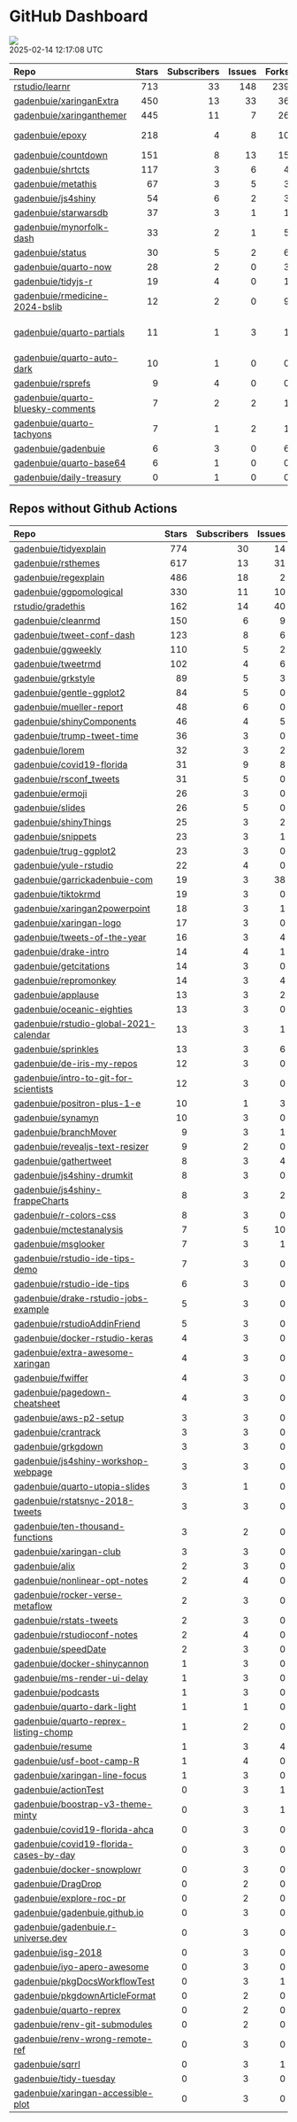 GitHub Dashboard
================

![](https://github.com/gadenbuie/status/workflows/Render%20Status/badge.svg)  
2025-02-14 12:17:08 UTC

| Repo                                                                                      | Stars | Subscribers | Issues | Forks | Status                                                                                                                                                                                                                                                                                                                                                                                                                                                                                                                                                          | Commit                                                                                                                                                                                  |
|:------------------------------------------------------------------------------------------|------:|------------:|-------:|------:|:----------------------------------------------------------------------------------------------------------------------------------------------------------------------------------------------------------------------------------------------------------------------------------------------------------------------------------------------------------------------------------------------------------------------------------------------------------------------------------------------------------------------------------------------------------------|:----------------------------------------------------------------------------------------------------------------------------------------------------------------------------------------|
| [rstudio/learnr](https://github.com/rstudio/learnr)                                       |   713 |          33 |    148 |   239 | [![](https://github.com/rstudio/learnr/workflows/R-CMD-check/badge.svg)](https://github.com/rstudio/learnr/actions/runs/10707424580)                                                                                                                                                                                                                                                                                                                                                                                                                            | <a href="https://github.com/rstudio/learnr/commit/a644d2dd4c083c7596fd73edc0431bcb52811357" title="feat: Slow down successive (same) exercise execution via throttle (#818)">a644d2</a> |
| [gadenbuie/xaringanExtra](https://github.com/gadenbuie/xaringanExtra)                     |   450 |          13 |     33 |    36 | [![](https://github.com/gadenbuie/xaringanExtra/workflows/R-CMD-check/badge.svg)](https://github.com/gadenbuie/xaringanExtra/actions/runs/13234942871)                                                                                                                                                                                                                                                                                                                                                                                                          | <a href="https://github.com/gadenbuie/xaringanExtra/commit/0a4271a6a934e1e2878535342a21283549e0ac22" title="chore: build docs">0a4271</a>                                               |
| [gadenbuie/xaringanthemer](https://github.com/gadenbuie/xaringanthemer)                   |   445 |          11 |      7 |    26 | [![](https://github.com/gadenbuie/xaringanthemer/workflows/R-CMD-check/badge.svg)](https://github.com/gadenbuie/xaringanthemer/actions/runs/10876135300) [![](https://github.com/gadenbuie/xaringanthemer/workflows/Package%20Maintenance/badge.svg)](https://github.com/gadenbuie/xaringanthemer/actions/runs/10876135344)                                                                                                                                                                                                                                     | <a href="https://github.com/gadenbuie/xaringanthemer/commit/51b100a9a42808ae1afc8761dfe262e38845d3e2" title="Increment version number to 0.4.3.9000">51b100</a>                         |
| [gadenbuie/epoxy](https://github.com/gadenbuie/epoxy)                                     |   218 |           4 |      8 |    10 | [![](https://github.com/gadenbuie/epoxy/workflows/Package%20Maintenance/badge.svg)](https://github.com/gadenbuie/epoxy/actions/runs/8721960124) [![](https://github.com/gadenbuie/epoxy/workflows/R-CMD-check/badge.svg)](https://github.com/gadenbuie/epoxy/actions/runs/8721960024) [![](https://github.com/gadenbuie/epoxy/workflows/pkgdown/badge.svg)](https://github.com/gadenbuie/epoxy/actions/runs/8721960026) [![](https://github.com/gadenbuie/epoxy/workflows/test-coverage/badge.svg)](https://github.com/gadenbuie/epoxy/actions/runs/8721960023) | <a href="https://github.com/gadenbuie/epoxy/commit/924ee8e5eb396805a66bc1fb1ea06dc32947833e" title="chore: Use `rlang::is_interactive()` for all `@examplesIf`">924ee8</a>              |
| [gadenbuie/countdown](https://github.com/gadenbuie/countdown)                             |   151 |           8 |     13 |    15 | [![](https://github.com/gadenbuie/countdown/workflows/R-CMD-check/badge.svg)](https://github.com/gadenbuie/countdown/actions/runs/7910439894)                                                                                                                                                                                                                                                                                                                                                                                                                   | <a href="https://github.com/gadenbuie/countdown/commit/c810f16c6fa57294844b595ffae4535136d18810" title="Merge pull request #55 from gadenbuie/make-sync">c810f1</a>                     |
| [gadenbuie/shrtcts](https://github.com/gadenbuie/shrtcts)                                 |   117 |           3 |      6 |     4 | [![](https://github.com/gadenbuie/shrtcts/workflows/R-CMD-check.yaml/badge.svg)](https://github.com/gadenbuie/shrtcts/actions/runs/13233501377)                                                                                                                                                                                                                                                                                                                                                                                                                 | <a href="https://github.com/gadenbuie/shrtcts/commit/052165f97cdcaccddd9503a6fde56b333d978304" title="Merge pull request #26 from gadenbuie/feat/shortcut-run">052165</a>               |
| [gadenbuie/metathis](https://github.com/gadenbuie/metathis)                               |    67 |           3 |      5 |     3 | [![](https://github.com/gadenbuie/metathis/workflows/R-CMD-check/badge.svg)](https://github.com/gadenbuie/metathis/actions/runs/10345860760) [![](https://github.com/gadenbuie/metathis/workflows/pkgdown/badge.svg)](https://github.com/gadenbuie/metathis/actions/runs/7529649928)                                                                                                                                                                                                                                                                            | <a href="https://github.com/gadenbuie/metathis/commit/5fcb4c6320d33e75e94c4f15c4d3d0314f824f17" title="ci: update secret name">5fcb4c</a>                                               |
| [gadenbuie/js4shiny](https://github.com/gadenbuie/js4shiny)                               |    54 |           6 |      2 |     3 | [![](https://github.com/gadenbuie/js4shiny/workflows/R-CMD-check/badge.svg)](https://github.com/gadenbuie/js4shiny/actions/runs/10447043030) [![](https://github.com/gadenbuie/js4shiny/workflows/pkgdown/badge.svg)](https://github.com/gadenbuie/js4shiny/actions/runs/8406376667)                                                                                                                                                                                                                                                                            | <a href="https://github.com/gadenbuie/js4shiny/commit/8f30c1929b228e6e4b7bd092f169cbeb0083ae15" title="fix failing rmarkdown/knitr tests">8f30c1</a>                                    |
| [gadenbuie/starwarsdb](https://github.com/gadenbuie/starwarsdb)                           |    37 |           3 |      1 |     1 | [![](https://github.com/gadenbuie/starwarsdb/workflows/R-CMD-check/badge.svg)](https://github.com/gadenbuie/starwarsdb/actions/runs/10877538932)                                                                                                                                                                                                                                                                                                                                                                                                                | <a href="https://github.com/gadenbuie/starwarsdb/commit/1421b5fa7ce7fd0e41ebcf94cc8698adc5fb2bbb" title="New pkgdown site and small readme updates">1421b5</a>                          |
| [gadenbuie/mynorfolk-dash](https://github.com/gadenbuie/mynorfolk-dash)                   |    33 |           2 |      1 |     5 | [![](https://github.com/gadenbuie/mynorfolk-dash/workflows/build-dash/badge.svg)](https://github.com/gadenbuie/mynorfolk-dash/actions/runs/13317303696)                                                                                                                                                                                                                                                                                                                                                                                                         | <a href="https://github.com/gadenbuie/mynorfolk-dash/commit/5cf2c7068576560f84acabb1f58adc5da5d0f35f" title="[auto] Build Dashboard 2025-02-13 09:24">5cf2c7</a>                        |
| [gadenbuie/status](https://github.com/gadenbuie/status)                                   |    30 |           5 |      2 |     6 | [![](https://github.com/gadenbuie/status/workflows/Render%20Status/badge.svg)](https://github.com/gadenbuie/status/actions/runs/13328990519)                                                                                                                                                                                                                                                                                                                                                                                                                    | <a href="https://github.com/gadenbuie/status/commit/9c94fcf93173c9cb69d32d16605f55aedd926fb7" title="[status] 2025-02-13 12:19:32 UTC">9c94fc</a>                                       |
| [gadenbuie/quarto-now](https://github.com/gadenbuie/quarto-now)                           |    28 |           2 |      0 |     3 | [![](https://github.com/gadenbuie/quarto-now/workflows/Render%20docs/badge.svg)](https://github.com/gadenbuie/quarto-now/actions/runs/11444754134)                                                                                                                                                                                                                                                                                                                                                                                                              | <a href="https://github.com/gadenbuie/quarto-now/commit/0253ae1b11026c683283571fcc18307406ca748d" title="Format used with stat -c on Linux should be %y, not %Y (#1)">0253ae</a>        |
| [gadenbuie/tidyjs-r](https://github.com/gadenbuie/tidyjs-r)                               |    19 |           4 |      0 |     1 | [![](https://github.com/gadenbuie/tidyjs-r/workflows/.github/workflows/update-tidyjs.yaml/badge.svg)](https://github.com/gadenbuie/tidyjs-r/actions/runs/13231628851)                                                                                                                                                                                                                                                                                                                                                                                           | <a href="https://github.com/gadenbuie/tidyjs-r/commit/929013f523605bca763d5867222895f080ba3c40" title="v2.5.2">929013</a>                                                               |
| [gadenbuie/rmedicine-2024-bslib](https://github.com/gadenbuie/rmedicine-2024-bslib)       |    12 |           2 |      0 |     9 | [![](https://github.com/gadenbuie/rmedicine-2024-bslib/workflows/Render%20and%20Publish/badge.svg)](https://github.com/gadenbuie/rmedicine-2024-bslib/actions/runs/10081082354)                                                                                                                                                                                                                                                                                                                                                                                 | <a href="https://github.com/gadenbuie/rmedicine-2024-bslib/commit/de9d997b37bc5bb98c4f17655029d1fb936d2532" title="update shinylive in lockfile, reenable pak">de9d99</a>               |
| [gadenbuie/quarto-partials](https://github.com/gadenbuie/quarto-partials)                 |    11 |           1 |      3 |     1 | [![](https://github.com/gadenbuie/quarto-partials/workflows/Render%20docs/badge.svg)](https://github.com/gadenbuie/quarto-partials/actions/runs/10096214195)                                                                                                                                                                                                                                                                                                                                                                                                    | \<a href=“<https://github.com/gadenbuie/quarto-partials/commit/da14cc03ce19bd08c7679c5e1029287c78c9cd1d>” title=“fix: meta\[”partial-data”\] might be empty”\>da14cc</a>                |
| [gadenbuie/quarto-auto-dark](https://github.com/gadenbuie/quarto-auto-dark)               |    10 |           1 |      0 |     0 | [![](https://github.com/gadenbuie/quarto-auto-dark/workflows/Render%20docs/badge.svg)](https://github.com/gadenbuie/quarto-auto-dark/actions/runs/10578761520)                                                                                                                                                                                                                                                                                                                                                                                                  | <a href="https://github.com/gadenbuie/quarto-auto-dark/commit/023964e4c027f8234ae1bb5460f51f8a269a09c0" title="📝 small readme edit">023964</a>                                         |
| [gadenbuie/rsprefs](https://github.com/gadenbuie/rsprefs)                                 |     9 |           4 |      0 |     0 | [![](https://github.com/gadenbuie/rsprefs/workflows/R-CMD-check/badge.svg)](https://github.com/gadenbuie/rsprefs/actions/runs/11894649914) [![](https://github.com/gadenbuie/rsprefs/workflows/pkgdown/badge.svg)](https://github.com/gadenbuie/rsprefs/actions/runs/11894649919)                                                                                                                                                                                                                                                                               | <a href="https://github.com/gadenbuie/rsprefs/commit/f576c6fa04f61fa065dd4943df4e0572ac04dd0b" title="Update prefs up to 2024.09.0+375">f576c6</a>                                      |
| [gadenbuie/quarto-bluesky-comments](https://github.com/gadenbuie/quarto-bluesky-comments) |     7 |           2 |      2 |     1 | [![](https://github.com/gadenbuie/quarto-bluesky-comments/workflows/Render%20docs/badge.svg)](https://github.com/gadenbuie/quarto-bluesky-comments/actions/runs/12298497403)                                                                                                                                                                                                                                                                                                                                                                                    | <a href="https://github.com/gadenbuie/quarto-bluesky-comments/commit/ea2098e803d43f5c6097c3bc7c8f911e347b764b" title="fix: Show stats bar and link even if no comments">ea2098</a>      |
| [gadenbuie/quarto-tachyons](https://github.com/gadenbuie/quarto-tachyons)                 |     7 |           1 |      2 |     1 | [![](https://github.com/gadenbuie/quarto-tachyons/workflows/Render%20docs/badge.svg)](https://github.com/gadenbuie/quarto-tachyons/actions/runs/10578071823)                                                                                                                                                                                                                                                                                                                                                                                                    | <a href="https://github.com/gadenbuie/quarto-tachyons/commit/9e07e94df6f51a2db30f51ad8a2fe08494f375fe" title="🩹 use Pandoc filter to add dependency">9e07e9</a>                        |
| [gadenbuie/gadenbuie](https://github.com/gadenbuie/gadenbuie)                             |     6 |           3 |      0 |     6 | [![](https://github.com/gadenbuie/gadenbuie/workflows/Metrics/badge.svg)](https://github.com/gadenbuie/gadenbuie/actions/runs/13328056006)                                                                                                                                                                                                                                                                                                                                                                                                                      | <a href="https://github.com/gadenbuie/gadenbuie/commit/e8a510ff803b4c227bc2c2ade6d29cb5004e6ac9" title="Update github-metrics.svg - [Skip GitHub Action]">e8a510</a>                    |
| [gadenbuie/quarto-base64](https://github.com/gadenbuie/quarto-base64)                     |     6 |           1 |      0 |     0 | [![](https://github.com/gadenbuie/quarto-base64/workflows/Render%20docs/badge.svg)](https://github.com/gadenbuie/quarto-base64/actions/runs/10083557713)                                                                                                                                                                                                                                                                                                                                                                                                        | <a href="https://github.com/gadenbuie/quarto-base64/commit/89a33243c3748cfc23954c169eb72b9e08c19c28" title="docs: fix toc title">89a332</a>                                             |
| [gadenbuie/daily-treasury](https://github.com/gadenbuie/daily-treasury)                   |     0 |           1 |      0 |     0 | [![](https://github.com/gadenbuie/daily-treasury/workflows/update-data.yaml/badge.svg)](https://github.com/gadenbuie/daily-treasury/actions/runs/13323840878)                                                                                                                                                                                                                                                                                                                                                                                                   | <a href="https://github.com/gadenbuie/daily-treasury/commit/2157066e84faa745292f5496cd1e06c6792c6570" title="ci: fix name">215706</a>                                                   |

## Repos without Github Actions

| Repo                                                                                                | Stars | Subscribers | Issues | Forks |
|:----------------------------------------------------------------------------------------------------|------:|------------:|-------:|------:|
| [gadenbuie/tidyexplain](https://github.com/gadenbuie/tidyexplain)                                   |   774 |          30 |     14 |   181 |
| [gadenbuie/rsthemes](https://github.com/gadenbuie/rsthemes)                                         |   617 |          13 |     31 |    46 |
| [gadenbuie/regexplain](https://github.com/gadenbuie/regexplain)                                     |   486 |          18 |      2 |    27 |
| [gadenbuie/ggpomological](https://github.com/gadenbuie/ggpomological)                               |   330 |          11 |     10 |    19 |
| [rstudio/gradethis](https://github.com/rstudio/gradethis)                                           |   162 |          14 |     40 |    41 |
| [gadenbuie/cleanrmd](https://github.com/gadenbuie/cleanrmd)                                         |   150 |           6 |      9 |     5 |
| [gadenbuie/tweet-conf-dash](https://github.com/gadenbuie/tweet-conf-dash)                           |   123 |           8 |      6 |    76 |
| [gadenbuie/ggweekly](https://github.com/gadenbuie/ggweekly)                                         |   110 |           5 |      2 |    12 |
| [gadenbuie/tweetrmd](https://github.com/gadenbuie/tweetrmd)                                         |   102 |           4 |      6 |    13 |
| [gadenbuie/grkstyle](https://github.com/gadenbuie/grkstyle)                                         |    89 |           5 |      3 |    13 |
| [gadenbuie/gentle-ggplot2](https://github.com/gadenbuie/gentle-ggplot2)                             |    84 |           5 |      0 |    21 |
| [gadenbuie/mueller-report](https://github.com/gadenbuie/mueller-report)                             |    48 |           6 |      0 |    26 |
| [gadenbuie/shinyComponents](https://github.com/gadenbuie/shinyComponents)                           |    46 |           4 |      5 |     4 |
| [gadenbuie/trump-tweet-time](https://github.com/gadenbuie/trump-tweet-time)                         |    36 |           3 |      0 |     0 |
| [gadenbuie/lorem](https://github.com/gadenbuie/lorem)                                               |    32 |           3 |      2 |     2 |
| [gadenbuie/covid19-florida](https://github.com/gadenbuie/covid19-florida)                           |    31 |           9 |      8 |     7 |
| [gadenbuie/rsconf_tweets](https://github.com/gadenbuie/rsconf_tweets)                               |    31 |           5 |      0 |    14 |
| [gadenbuie/ermoji](https://github.com/gadenbuie/ermoji)                                             |    26 |           3 |      0 |     0 |
| [gadenbuie/slides](https://github.com/gadenbuie/slides)                                             |    26 |           5 |      0 |    14 |
| [gadenbuie/shinyThings](https://github.com/gadenbuie/shinyThings)                                   |    25 |           3 |      2 |     3 |
| [gadenbuie/snippets](https://github.com/gadenbuie/snippets)                                         |    23 |           3 |      1 |     6 |
| [gadenbuie/trug-ggplot2](https://github.com/gadenbuie/trug-ggplot2)                                 |    23 |           3 |      0 |     9 |
| [gadenbuie/yule-rstudio](https://github.com/gadenbuie/yule-rstudio)                                 |    22 |           4 |      0 |     9 |
| [gadenbuie/garrickadenbuie-com](https://github.com/gadenbuie/garrickadenbuie-com)                   |    19 |           3 |     38 |     5 |
| [gadenbuie/tiktokrmd](https://github.com/gadenbuie/tiktokrmd)                                       |    19 |           3 |      0 |     0 |
| [gadenbuie/xaringan2powerpoint](https://github.com/gadenbuie/xaringan2powerpoint)                   |    18 |           3 |      1 |     1 |
| [gadenbuie/xaringan-logo](https://github.com/gadenbuie/xaringan-logo)                               |    17 |           3 |      0 |    17 |
| [gadenbuie/tweets-of-the-year](https://github.com/gadenbuie/tweets-of-the-year)                     |    16 |           3 |      4 |     2 |
| [gadenbuie/drake-intro](https://github.com/gadenbuie/drake-intro)                                   |    14 |           4 |      1 |     5 |
| [gadenbuie/getcitations](https://github.com/gadenbuie/getcitations)                                 |    14 |           3 |      0 |     3 |
| [gadenbuie/repromonkey](https://github.com/gadenbuie/repromonkey)                                   |    14 |           3 |      4 |     0 |
| [gadenbuie/applause](https://github.com/gadenbuie/applause)                                         |    13 |           3 |      2 |     1 |
| [gadenbuie/oceanic-eighties](https://github.com/gadenbuie/oceanic-eighties)                         |    13 |           3 |      0 |     5 |
| [gadenbuie/rstudio-global-2021-calendar](https://github.com/gadenbuie/rstudio-global-2021-calendar) |    13 |           3 |      1 |     4 |
| [gadenbuie/sprinkles](https://github.com/gadenbuie/sprinkles)                                       |    13 |           3 |      6 |     1 |
| [gadenbuie/de-iris-my-repos](https://github.com/gadenbuie/de-iris-my-repos)                         |    12 |           3 |      0 |     0 |
| [gadenbuie/intro-to-git-for-scientists](https://github.com/gadenbuie/intro-to-git-for-scientists)   |    12 |           3 |      0 |     2 |
| [gadenbuie/positron-plus-1-e](https://github.com/gadenbuie/positron-plus-1-e)                       |    10 |           1 |      3 |     0 |
| [gadenbuie/synamyn](https://github.com/gadenbuie/synamyn)                                           |    10 |           3 |      0 |     0 |
| [gadenbuie/branchMover](https://github.com/gadenbuie/branchMover)                                   |     9 |           3 |      1 |     2 |
| [gadenbuie/revealjs-text-resizer](https://github.com/gadenbuie/revealjs-text-resizer)               |     9 |           2 |      0 |     0 |
| [gadenbuie/gathertweet](https://github.com/gadenbuie/gathertweet)                                   |     8 |           3 |      4 |     2 |
| [gadenbuie/js4shiny-drumkit](https://github.com/gadenbuie/js4shiny-drumkit)                         |     8 |           3 |      0 |     1 |
| [gadenbuie/js4shiny-frappeCharts](https://github.com/gadenbuie/js4shiny-frappeCharts)               |     8 |           3 |      2 |     3 |
| [gadenbuie/r-colors-css](https://github.com/gadenbuie/r-colors-css)                                 |     8 |           3 |      0 |     1 |
| [gadenbuie/mctestanalysis](https://github.com/gadenbuie/mctestanalysis)                             |     7 |           5 |     10 |     2 |
| [gadenbuie/msglooker](https://github.com/gadenbuie/msglooker)                                       |     7 |           3 |      1 |     0 |
| [gadenbuie/rstudio-ide-tips-demo](https://github.com/gadenbuie/rstudio-ide-tips-demo)               |     7 |           3 |      0 |     2 |
| [gadenbuie/rstudio-ide-tips](https://github.com/gadenbuie/rstudio-ide-tips)                         |     6 |           3 |      0 |     1 |
| [gadenbuie/drake-rstudio-jobs-example](https://github.com/gadenbuie/drake-rstudio-jobs-example)     |     5 |           3 |      0 |     0 |
| [gadenbuie/rstudioAddinFriend](https://github.com/gadenbuie/rstudioAddinFriend)                     |     5 |           3 |      0 |     0 |
| [gadenbuie/docker-rstudio-keras](https://github.com/gadenbuie/docker-rstudio-keras)                 |     4 |           3 |      0 |     1 |
| [gadenbuie/extra-awesome-xaringan](https://github.com/gadenbuie/extra-awesome-xaringan)             |     4 |           3 |      0 |     3 |
| [gadenbuie/fwiffer](https://github.com/gadenbuie/fwiffer)                                           |     4 |           3 |      0 |     1 |
| [gadenbuie/pagedown-cheatsheet](https://github.com/gadenbuie/pagedown-cheatsheet)                   |     4 |           3 |      0 |     0 |
| [gadenbuie/aws-p2-setup](https://github.com/gadenbuie/aws-p2-setup)                                 |     3 |           3 |      0 |     0 |
| [gadenbuie/crantrack](https://github.com/gadenbuie/crantrack)                                       |     3 |           3 |      0 |     2 |
| [gadenbuie/grkgdown](https://github.com/gadenbuie/grkgdown)                                         |     3 |           3 |      0 |     0 |
| [gadenbuie/js4shiny-workshop-webpage](https://github.com/gadenbuie/js4shiny-workshop-webpage)       |     3 |           3 |      0 |     4 |
| [gadenbuie/quarto-utopia-slides](https://github.com/gadenbuie/quarto-utopia-slides)                 |     3 |           1 |      0 |     0 |
| [gadenbuie/rstatsnyc-2018-tweets](https://github.com/gadenbuie/rstatsnyc-2018-tweets)               |     3 |           3 |      0 |     0 |
| [gadenbuie/ten-thousand-functions](https://github.com/gadenbuie/ten-thousand-functions)             |     3 |           2 |      0 |     0 |
| [gadenbuie/xaringan-club](https://github.com/gadenbuie/xaringan-club)                               |     3 |           3 |      0 |     0 |
| [gadenbuie/alix](https://github.com/gadenbuie/alix)                                                 |     2 |           3 |      0 |     0 |
| [gadenbuie/nonlinear-opt-notes](https://github.com/gadenbuie/nonlinear-opt-notes)                   |     2 |           4 |      0 |     3 |
| [gadenbuie/rocker-verse-metaflow](https://github.com/gadenbuie/rocker-verse-metaflow)               |     2 |           3 |      0 |     0 |
| [gadenbuie/rstats-tweets](https://github.com/gadenbuie/rstats-tweets)                               |     2 |           3 |      0 |     0 |
| [gadenbuie/rstudioconf-notes](https://github.com/gadenbuie/rstudioconf-notes)                       |     2 |           4 |      0 |     0 |
| [gadenbuie/speedDate](https://github.com/gadenbuie/speedDate)                                       |     2 |           3 |      0 |     1 |
| [gadenbuie/docker-shinycannon](https://github.com/gadenbuie/docker-shinycannon)                     |     1 |           3 |      0 |     0 |
| [gadenbuie/ms-render-ui-delay](https://github.com/gadenbuie/ms-render-ui-delay)                     |     1 |           3 |      0 |     0 |
| [gadenbuie/podcasts](https://github.com/gadenbuie/podcasts)                                         |     1 |           3 |      0 |     0 |
| [gadenbuie/quarto-dark-light](https://github.com/gadenbuie/quarto-dark-light)                       |     1 |           1 |      0 |     0 |
| [gadenbuie/quarto-reprex-listing-chomp](https://github.com/gadenbuie/quarto-reprex-listing-chomp)   |     1 |           2 |      0 |     0 |
| [gadenbuie/resume](https://github.com/gadenbuie/resume)                                             |     1 |           3 |      4 |     1 |
| [gadenbuie/usf-boot-camp-R](https://github.com/gadenbuie/usf-boot-camp-R)                           |     1 |           4 |      0 |     3 |
| [gadenbuie/xaringan-line-focus](https://github.com/gadenbuie/xaringan-line-focus)                   |     1 |           3 |      0 |     0 |
| [gadenbuie/actionTest](https://github.com/gadenbuie/actionTest)                                     |     0 |           3 |      1 |     0 |
| [gadenbuie/boostrap-v3-theme-minty](https://github.com/gadenbuie/boostrap-v3-theme-minty)           |     0 |           3 |      1 |     1 |
| [gadenbuie/covid19-florida-ahca](https://github.com/gadenbuie/covid19-florida-ahca)                 |     0 |           3 |      0 |     0 |
| [gadenbuie/covid19-florida-cases-by-day](https://github.com/gadenbuie/covid19-florida-cases-by-day) |     0 |           3 |      0 |     0 |
| [gadenbuie/docker-snowplowr](https://github.com/gadenbuie/docker-snowplowr)                         |     0 |           3 |      0 |     0 |
| [gadenbuie/DragDrop](https://github.com/gadenbuie/DragDrop)                                         |     0 |           2 |      0 |     0 |
| [gadenbuie/explore-roc-pr](https://github.com/gadenbuie/explore-roc-pr)                             |     0 |           2 |      0 |     0 |
| [gadenbuie/gadenbuie.github.io](https://github.com/gadenbuie/gadenbuie.github.io)                   |     0 |           3 |      0 |     1 |
| [gadenbuie/gadenbuie.r-universe.dev](https://github.com/gadenbuie/gadenbuie.r-universe.dev)         |     0 |           3 |      0 |     0 |
| [gadenbuie/isg-2018](https://github.com/gadenbuie/isg-2018)                                         |     0 |           3 |      0 |     0 |
| [gadenbuie/iyo-apero-awesome](https://github.com/gadenbuie/iyo-apero-awesome)                       |     0 |           3 |      0 |     0 |
| [gadenbuie/pkgDocsWorkflowTest](https://github.com/gadenbuie/pkgDocsWorkflowTest)                   |     0 |           3 |      1 |     0 |
| [gadenbuie/pkgdownArticleFormat](https://github.com/gadenbuie/pkgdownArticleFormat)                 |     0 |           2 |      0 |     0 |
| [gadenbuie/quarto-reprex](https://github.com/gadenbuie/quarto-reprex)                               |     0 |           2 |      0 |     0 |
| [gadenbuie/renv-git-submodules](https://github.com/gadenbuie/renv-git-submodules)                   |     0 |           2 |      0 |     0 |
| [gadenbuie/renv-wrong-remote-ref](https://github.com/gadenbuie/renv-wrong-remote-ref)               |     0 |           3 |      0 |     0 |
| [gadenbuie/sqrrl](https://github.com/gadenbuie/sqrrl)                                               |     0 |           3 |      1 |     1 |
| [gadenbuie/tidy-tuesday](https://github.com/gadenbuie/tidy-tuesday)                                 |     0 |           3 |      0 |     0 |
| [gadenbuie/xaringan-accessible-plot](https://github.com/gadenbuie/xaringan-accessible-plot)         |     0 |           3 |      0 |     0 |
